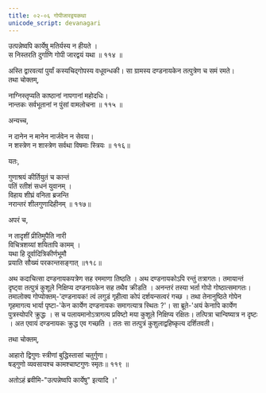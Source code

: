 ```yaml
---
title: ०२-०६ गोपीजारद्वयकथा
unicode_script: devanagari
---
```


उत्पन्नेष्वपि कार्येषु मतिर्यस्य न हीयते ।  
स निस्तरति दुर्गाणि गोपी जारद्वयं यथा ॥ ११४ ॥

अस्ति द्वारवत्यां पुर्यां कस्यचिद्गोपस्य वधूवन्धकी। सा ग्रामस्य दण्डनायकेन तत्पुत्रेण च समं रमते।  
तथा चोक्तम्,

नाग्निस्तृप्यति काष्ठानां नापगानां महोदधिः।  
नान्तकः सर्वभूतानां न पुंसां वामलोचना ॥ ११५ ॥

अन्यच्च,

न दानेन न मानेन नार्जवेन न सेवया।  
न शस्त्रेण न शास्त्रेण सर्वथा विषमाः स्त्रियः ॥ ११६॥

यतः,

गुणाश्रयं कीर्तियुतं च कान्तं  
पतिं रतीशं सधनं युवानम् ।  
विहाय शीघ्रं वनिता ब्रजन्ति  
नरान्तरं शीलगुणादिहीनम् ॥ ११७॥

अपरं च,

न तादृशीं प्रीतिमुपैति नारी  
विचित्रशय्यां शयितापि कामम् ।  
यथा हि दूर्वादित्रिकीर्णभूमौ  
प्रयाति सौख्यं परकान्तसङ्गात् ॥११८॥

अथ कदाचित्सा दण्डनायकपत्रेण सह रममाणा तिष्ठति । अथ दण्डनायकोऽपि रन्तुं तत्रागतः। तमायान्तं दृष्ट्वा तत्पुत्रं कुशूले निक्षिप्य दण्डनायकेन सह तथैव क्रीडति । अनन्तरं तस्या भर्ता गोपो गोष्ठात्समागतः। तमालोक्य गोप्योक्तम्-'दण्डनायक! त्वं लगुडं गृहीत्वा कोपं दर्शयन्सत्वरं गच्छ । तथा तेनानुष्ठिते गोपेन गृहमागत्य भार्या पृष्टा-'केन कार्येण दण्डनायकः समागत्यात्र स्थितः ?'। सा ब्रूते-'अयं केनापि कार्येण पुत्रस्योपरि क्रुद्धः । स च पलायमानोऽत्रागत्य प्रविष्टो मया कुशूले निक्षिप्य रक्षितः। तत्पित्रा चान्विष्यात्र न दृष्टः । अत एवायं दण्डनायकः क्रुद्ध एव गच्छति । ततः सा तत्पुत्रं कुशुलाद्वहिष्कृत्य दर्शितवती।  

तथा चोक्तम्,

आहारो द्विगुणः स्त्रीणां बुद्धिस्तासां चतुर्गुणा।  
षड्गुणो व्यवसायश्च कामश्चाष्टगुणः स्मृतः॥ ११९ ॥

अतोऽहं ब्रवीमि-"उत्पन्नेष्वपि कार्येषु" इत्यादि ।'
